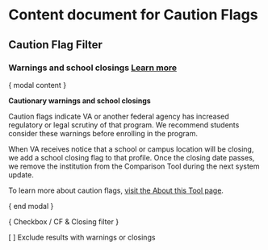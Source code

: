 # Content document for Caution Flags

## Caution Flag Filter

### Warnings and school closings [Learn more](modal)

{ modal content } 

**Cautionary warnings and school closings**

Caution flags indicate VA or another federal agency has increased regulatory or legal scrutiny of that program. We recommend students consider these warnings before enrolling in the program.

When VA receives notice that a school or campus location will be closing, we add a school closing flag to that profile. Once the closing date passes, we remove the institution from the Comparison Tool during the next system update. 

To learn more about caution flags, [visit the About this Tool page](https://www.benefits.va.gov/gibill/comparison_tool/about_this_tool.asp#CF).

{ end modal } 

{ Checkbox / CF & Closing filter }

[ ] Exclude results with warnings or closings 
 



